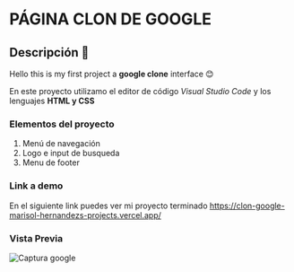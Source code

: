 # PÁGINA CLON DE GOOGLE
## Descripción 👀
Hello this is my first project a **google clone** interface 😊

En este proyecto utilizamo el editor de código *Visual Studio Code* y los lenguajes **HTML y CSS**

### Elementos del proyecto
<ol>
  <li>Menú de navegación</li>
  <li>Logo e input de busqueda</li>
  <li>Menu de footer</li>
</ol>


### Link a demo
En el siguiente link puedes ver mi proyecto terminado  https://clon-google-marisol-hernandezs-projects.vercel.app/

### Vista Previa
![Captura google](https://github.com/MarisolHM/google-clon/assets/151890732/179ebe7f-5d68-4bc5-9b99-22756c1faeec)

